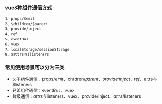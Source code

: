 ### vue8种组件通信方式
    1、props/$emit
    2、$children/$parent
    3、provide/inject
    4、ref
    5、eventBus
    6、vuex
    7、localStorage/sessionStorage
    8、$attrs与$listeners
### 常见使用场景可以分为三类
+ 父子组件通信：props/$emit、$children/$parent、provide/inject、ref、$attrs与$listeners
+ 兄弟组件通信：eventBus、vuex
+ 跨级通信：$attrs与$listeners、vuex、provide/inject、$attrs/$listeners